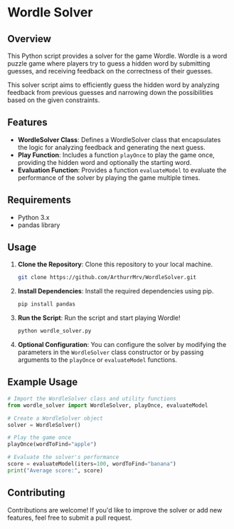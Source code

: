 # Wordle Solver

## Overview

This Python script provides a solver for the game Wordle. Wordle is a word puzzle game where players try to guess a hidden word by submitting guesses, and receiving feedback on the correctness of their guesses.

This solver script aims to efficiently guess the hidden word by analyzing feedback from previous guesses and narrowing down the possibilities based on the given constraints.

## Features

- **WordleSolver Class**: Defines a WordleSolver class that encapsulates the logic for analyzing feedback and generating the next guess.
- **Play Function**: Includes a function `playOnce` to play the game once, providing the hidden word and optionally the starting word.
- **Evaluation Function**: Provides a function `evaluateModel` to evaluate the performance of the solver by playing the game multiple times.

## Requirements

- Python 3.x
- pandas library

## Usage

1. **Clone the Repository**: Clone this repository to your local machine.

   ```bash
   git clone https://github.com/ArthurrMrv/WordleSolver.git
   ```

2. **Install Dependencies**: Install the required dependencies using pip.

   ```bash
   pip install pandas
   ```

3. **Run the Script**: Run the script and start playing Wordle!

   ```bash
   python wordle_solver.py
   ```

4. **Optional Configuration**: You can configure the solver by modifying the parameters in the `WordleSolver` class constructor or by passing arguments to the `playOnce` or `evaluateModel` functions.

## Example Usage

```python
# Import the WordleSolver class and utility functions
from wordle_solver import WordleSolver, playOnce, evaluateModel

# Create a WordleSolver object
solver = WordleSolver()

# Play the game once
playOnce(wordToFind="apple")

# Evaluate the solver's performance
score = evaluateModel(iters=100, wordToFind="banana")
print("Average score:", score)
```

## Contributing

Contributions are welcome! If you'd like to improve the solver or add new features, feel free to submit a pull request.
